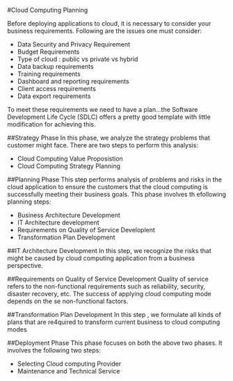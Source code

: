 #Cloud Computing Planning


Before deploying applications to cloud, it is necessary to consider your business requirements.  Following are the issues one must consider:

- Data Security and Privacy Requirement
- Budget Requirements
- Type of cloud : public vs private vs hybrid
- Data backup requirements
- Training requirements
- Dashboard and reporting requirements
- Client access requirements
- Data export requirements


To meet these requirements we need to have a plan...the
Software Development Life Cycle (SDLC) offers a pretty good template with little modification for achieving this.


##Strategy Phase
In this phase, we analyze the strategy problems that customer might face.  There are two steps to perform this
analysis:

-   Cloud Computing Value Proposistion
-   Cloud Computing Strategy Planning


##Planning Phase
This step performs analysis of problems and risks in the cloud application to ensure the customers that the cloud computing is successfully meeting their business goals.  This phase involves th efollowing planning steps:

-   Business Architecture Development
-   IT Architecture development
-   Requirements on Quality of Service Developlent
-   Transformation Plan Development


##IT Architecture Development
In this step, we recognize the risks that might be
caused by cloud computing application from a business
perspective.


##Requirements on Quality of Service Development
Quality of service refers to the non-functional requirements such as reliability, security, disaster recovery, etc.  The success of applying cloud computing
mode depends on the se non-functional factors.



##Transformation Plan Development
In this step , we formulate all kinds of plans that are
re4quired to transform current business to cloud computing modes


##Deployment Phase
This phase focuses on both the above two phases.  It involves the following two steps:

-   Selecting Cloud computing Provider
-   Maintenance and Technical Service



